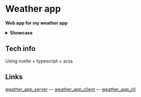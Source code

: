 # Weather app

**Web app for my weather app**

<details>
<summary><strong>Showcase</strong></summary>

**Main**

![image1](./assets/image1.png)

**Menu**

![image2](./assets/image2.png)
</details>

## Tech info

Using svelte + typescript + scss

## Links

<div align="left">

[weather_app_server](https://github.com/MichalUSER/weather_app_server)
— [weather_app_client](https://github.com/MichalUSER/weather_app_client)
— [weather_app_cli](https://github.com/MichalUSER/weather_app_cli)

</div>
